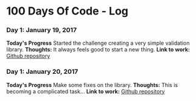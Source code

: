 # 100 Days Of Code - Log

### Day 1: January 19, 2017

**Today's Progress**
Started the challenge creating a very simple validation library.
**Thoughts:**
It always feels good to start a new thing.
**Link to work:** 
[Github repository](https://github.com/oscarsaraza/validd)

### Day 1: January 20, 2017

**Today's Progress**
Make some fixes on the library.
**Thoughts:**
This is becoming a complicated task...
**Link to work:** 
[Github repository](https://github.com/oscarsaraza/validd)
